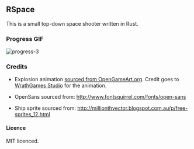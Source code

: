 ## RSpace

This is a small top-down space shooter written in Rust.

### Progress GIF

![progress-3](https://cloud.githubusercontent.com/assets/2499070/13726704/e8d65e30-e927-11e5-96b2-41ae3c6f3e10.gif)

### Credits

* Explosion animation [sourced from OpenGameArt.org](http://opengameart.org/content/wgstudio-explosion-animation). Credit goes to [WrathGames Studio](http://wrathgames.com/blog) for the animation.

* OpenSans sourced from: http://www.fontsquirrel.com/fonts/open-sans

* Ship sprite sourced from: http://millionthvector.blogspot.com.au/p/free-sprites_12.html

#### Licence

MIT licenced.
